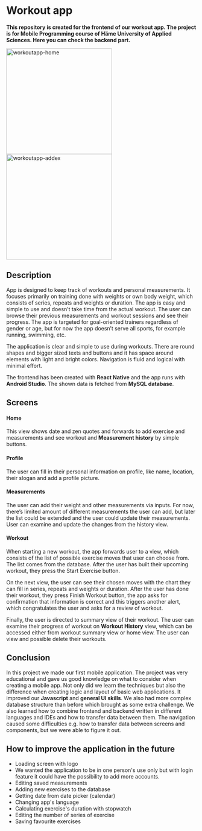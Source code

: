 # Workout app
**This repository is created for the frontend of our workout app. The project is for Mobile Programming course of Häme University of Applied Sciences. Here you can check the backend part.**

<img width="280" alt="workoutapp-home" src="https://user-images.githubusercontent.com/75020361/208301164-e478ee98-40ff-4450-a8ee-9013c41efafb.png"><img width="280" alt="workoutapp-addex" src="https://user-images.githubusercontent.com/75020361/208301258-e8122ac9-e324-4b42-857b-83e06b387181.png">

## Description
App is designed to keep track of workouts and personal measurements. It focuses primarily on training done with weights or own body weight, which consists of series, repeats and weights or duration. The app is easy and simple to use and doesn’t take time from the actual workout. The user can browse their previous measurements and workout sessions and see their progress. The app is targeted for goal-oriented trainers regardless of gender or age, but for now the app doesn’t serve all sports, for example running, swimming, etc.

The application is clear and simple to use during workouts. There are round shapes and bigger sized texts and buttons and it has space around elements with light and bright colors. Navigation is fluid and logical with minimal effort.

The frontend has been created with **React Native** and the app runs with **Android Studio**. The shown data is fetched from **MySQL database**.

## Screens
#### Home
This view shows date and zen quotes and forwards to add exercise and measurements and see workout and **Measurement history** by simple buttons.

#### Profile
The user can fill in their personal information on profile, like name, location, their slogan and add a profile picture.

#### Measurements
The user can add their weight and other measurements via inputs. For now, there’s limited amount of different measurements the user can add, but later the list could be extended and the user could update their measurements. User can examine and update the changes from the history view.

#### Workout
When starting a new workout, the app forwards user to a view, which consists of the list of possible exercise moves that user can choose from. The list comes from the database. After the user has built their upcoming workout, they press the Start Exercise button.

On the next view, the user can see their chosen moves with the chart they can fill in series, repeats and weights or duration. After the user has done their workout, they press Finish Workout button, the app asks for confirmation that information is correct and this triggers another alert, which congratulates the user and asks for a review of workout.

Finally, the user is directed to summary view of their workout. The user can examine their progress of workout on **Workout History** view, which can be accessed either from workout summary view or home view. The user can view and possible delete their workouts.

## Conclusion
In this project we made our first mobile application. The project was very educational and gave us good knowledge on what to consider when creating a mobile app. Not only did we learn the techniques but also the difference when creating logic and layout of basic web applications. It improved our **Javascript** and **general UI skills**. We also had more complex database structure than before which brought as some extra challenge. We also learned how to combine frontend and backend written in different languages and IDEs and how to transfer data between them. The navigation caused some difficulties e.g. how to transfer data between screens and components, but we were able to figure it out.

## How to improve the application in the future
* Loading screen with logo
* We wanted the application to be in one person's use only but with login feature it could have the possibility to add more accounts.
* Editing saved measurements
* Adding new exercises to the database
* Getting date from date picker (calendar)
* Changing app's language
* Calculating exercise's duration with stopwatch
* Editing the number of series of exercise
* Saving favourite exercises

